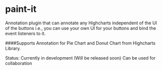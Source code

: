 # paint-it
Annotation plugin that can annotate any Highcharts independent of the UI of the buttons i.e., you can use your own UI for your buttons and bind the event listeners to it.

####Supports Annotation for Pie Chart and Donut Chart from Highcharts Library.

Status: Currently in development (Will be released soon)
Can be used for collaboration
